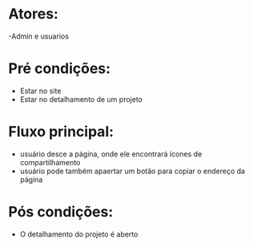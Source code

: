 # Atores:  
-Admin e usuarios

# Pré condições:
- Estar no site
- Estar no detalhamento de um projeto

# Fluxo principal:
- usuário desce a página, onde ele encontrará ícones de compartilhamento
- usuário pode também apaertar um botão para copiar o endereço da página

# Pós condições:
- O detalhamento do projeto é aberto
